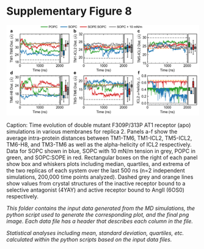 # Supplementary Figure 8
<img src="Supp_figure_8.png" width="800"/>

Caption: Time evolution of double mutant F309P/313P AT1 receptor (apo) simulations in various membranes for replica 2. Panels a-f show the average intra-protein distances between TM1-TM6, TM1-ICL2, TM5-ICL2, TM6-H8, and TM3-TM6 as well as the alpha-helicity of ICL2 respectively. Data for SOPC shown in blue, SOPC with 10 mN/m tension in grey, POPC in green, and SOPC:SOPE in red. Rectangular boxes on the right of each panel show box and whiskers plots including median, quartiles, and extrema of the two replicas of each system over the last 500 ns (n=2 independent simulations, 200,000 time points analyzed). Dashed grey and orange lines show values from crystal structures of the inactive receptor bound to a selective antagonist (4YAY) and active receptor bound to AngII (6OS0) respectively.

*This folder contains the input data generated from the MD simulations, the python script used to generate the corresponding plot, and the final png image. Each data file has a header that describes each column in the file.*

*Statistical analyses including mean, standard deviation, quartiles, etc. calculated within the python scripts based on the input data files.*
